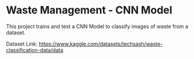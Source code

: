 # Waste Management - CNN Model
This project trains and test a CNN Model to classify images of waste from a dataset. 

Dataset Link:
https://www.kaggle.com/datasets/techsash/waste-classification-data/data
